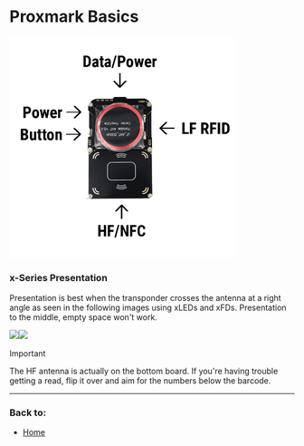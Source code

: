 # Proxmark Basics

<img src="images/proxmark/Proxmark_labeled.png" width=400 />

### x-Series Presentation
Presentation is best when the transponder crosses the antenna at a right angle as seen in the following images using xLEDs and xFDs. Presentation to the middle, empty space won't work.
<p float="left">

<img src="images/proxmark/proxmark_lf_x_series.png" width=200 /><img src="images/proxmark/proxmark_hf_x_series.png" width=450  />
</p>

> [!IMPORTANT]
> The HF antenna is actually on the bottom board. If you're having trouble getting a read, flip it over and aim for the numbers below the barcode.
---
### Back to:
- [Home](../README.md)
